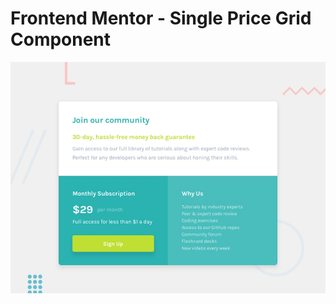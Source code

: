 # Frontend Mentor - Single Price Grid Component

![Design preview for the Single Price Grid Component coding challenge](./design/desktop-preview.jpg)